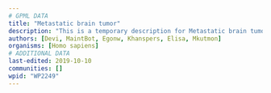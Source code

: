 ```yaml
---
# GPML DATA
title: "Metastatic brain tumor"
description: "This is a temporary description for Metastatic brain tumor"
authors: [Devi, MaintBot, Egonw, Khanspers, Elisa, Mkutmon]
organisms: [Homo sapiens]
# ADDITIONAL DATA
last-edited: 2019-10-10
communities: []
wpid: "WP2249"
---
```

